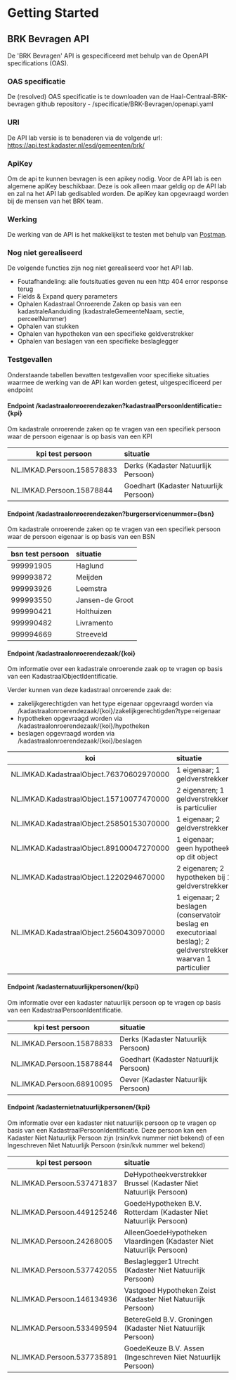 # Getting Started

## BRK Bevragen API
De 'BRK Bevragen' API is gespecificeerd met behulp van de OpenAPI specifications (OAS).

### OAS specificatie
De (resolved) OAS specificatie is te downloaden van de Haal-Centraal-BRK-bevragen github repository - /specificatie/BRK-Bevragen/openapi.yaml

### URI
De API lab versie is te benaderen via de volgende url: https://api.test.kadaster.nl/esd/gemeenten/brk/

### ApiKey
Om de api te kunnen bevragen is een apikey nodig. Voor de API lab is een algemene apiKey beschikbaar. 
Deze is ook alleen maar geldig op de API lab en zal na het API lab gedisabled worden.
De apiKey kan opgevraagd worden bij de mensen van het BRK team.

### Werking
De werking van de API is het makkelijkst te testen met behulp van [Postman](https://www.getpostman.com/).

### Nog niet gerealiseerd
De volgende functies zijn nog niet gerealiseerd voor het API lab.
- Foutafhandeling: alle foutsituaties geven nu een http 404 error response terug
- Fields & Expand query parameters
- Ophalen Kadastraal Onroerende Zaken op basis van een kadastraleAanduiding (kadastraleGemeenteNaam, sectie, perceelNummer)
- Ophalen van stukken
- Ophalen van hypotheken van een specifieke geldverstrekker
- Ophalen van beslagen van een specifieke beslaglegger 

### Testgevallen
Onderstaande tabellen bevatten testgevallen voor specifieke situaties waarmee de werking van de API kan worden getest, uitgespecificeerd per endpoint

#### Endpoint /kadastraalonroerendezaken?kadastraalPersoonIdentificatie={kpi}
Om kadastrale onroerende zaken op te vragen van een specifiek persoon waar de persoon eigenaar is op basis van een KPI

kpi test persoon | situatie
---------------- | :-------  
NL.IMKAD.Persoon.158578833 | Derks (Kadaster Natuurlijk Persoon)
NL.IMKAD.Persoon.15878844  | Goedhart (Kadaster Natuurlijk Persoon)

#### Endpoint /kadastraalonroerendezaken?burgerservicenummer={bsn}
Om kadastrale onroerende zaken op te vragen van een specifiek persoon waar de persoon eigenaar is op basis van een BSN

bsn test persoon | situatie
---------------- | :-------  
999991905 | Haglund
999993872 | Meijden
999993926 | Leemstra
999993550 | Jansen-de Groot
999990421 | Holthuizen
999990482 | Livramento
999994669 | Streeveld

#### Endpoint /kadastraalonroerendezaak/{koi}
Om informatie over een kadastrale onroerende zaak op te vragen op basis van een KadastraalObjectIdentificatie. 

Verder kunnen van deze kadastraal onroerende zaak de:
- zakelijkgerechtigden van het type eigenaar opgevraagd worden via /kadastraalonroerendezaak/{koi}/zakelijkgerechtigden?type=eigenaar
- hypotheken opgevraagd worden via /kadastraalonroerendezaak/{koi}/hypotheken
- beslagen opgevraagd worden via /kadastraalonroerendezaak/{koi}/beslagen

koi         |   situatie
---------------- | :------- 
NL.IMKAD.KadastraalObject.76370602970000    |	1 eigenaar; 1 geldverstrekker
NL.IMKAD.KadastraalObject.15710077470000    |	2 eigenaren; 1 geldverstrekker is particulier
NL.IMKAD.KadastraalObject.25850153070000	|   1 eigenaar; 2 geldverstrekkers
NL.IMKAD.KadastraalObject.89100047270000	|   1 eigenaar; geen hypotheek op dit object
NL.IMKAD.KadastraalObject.1220294670000	    |   2 eigenaren; 2 hypotheken bij 1 geldverstrekker
NL.IMKAD.KadastraalObject.2560430970000	    |   1 eigenaar; 2 beslagen (conservatoir beslag en  executoriaal beslag); 2 geldverstrekkers waarvan 1 particulier

#### Endpoint /kadasternatuurlijkpersonen/{kpi}
Om informatie over een kadaster natuurlijk persoon op te vragen op basis van een KadastraalPersoonIdentificatie.

kpi test persoon | situatie
---------------- | :-------  
NL.IMKAD.Persoon.15878833 | Derks (Kadaster Natuurlijk Persoon)
NL.IMKAD.Persoon.15878844 | Goedhart (Kadaster Natuurlijk Persoon) 
NL.IMKAD.Persoon.68910095 | Oever (Kadaster Natuurlijk Persoon)

#### Endpoint /kadasternietnatuurlijkpersonen/{kpi}
Om informatie over een kadaster niet natuurlijk persoon op te vragen op basis van een KadastraalPersoonIdentificatie. 
Deze persoon kan een Kadaster Niet Natuurlijk Persoon zijn (rsin/kvk nummer niet bekend) of een Ingeschreven Niet Natuurlijk Persoon (rsin/kvk nummer wel bekend)

kpi test persoon | situatie
---------------- | :-------  
NL.IMKAD.Persoon.537471837  | DeHypotheekverstrekker Brussel (Kadaster Niet Natuurlijk Persoon)
NL.IMKAD.Persoon.449125246  | GoedeHypotheken B.V. Rotterdam (Kadaster Niet Natuurlijk Persoon)
NL.IMKAD.Persoon.24268005   | AlleenGoedeHypotheken Vlaardingen (Kadaster Niet Natuurlijk Persoon)
NL.IMKAD.Persoon.537742055  | Beslaglegger1 Utrecht (Kadaster Niet Natuurlijk Persoon)
NL.IMKAD.Persoon.146134936  | Vastgoed Hypotheken Zeist (Kadaster Niet Natuurlijk Persoon)
NL.IMKAD.Persoon.533499594  | BetereGeld B.V. Groningen (Kadaster Niet Natuurlijk Persoon)
NL.IMKAD.Persoon.537735891  | GoedeKeuze B.V. Assen (Ingeschreven Niet Natuurlijk Persoon) 